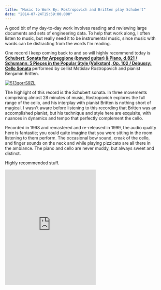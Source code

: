 ```yaml
---
title: "Music to Work By: Rostropovich and Britten play Schubert"
date: "2014-07-24T15:59:00.000"
---
```


A good bit of my day-to-day work involves reading and reviewing large documents and sets of engineering data. To help that work along, I often listen to music, but really need it to be instrumental music, since music with words can be distracting from the words I'm reading.

One record I keep coming back to and so will highly recommend today is [**Schubert: Sonata for Arpeggione (bowed guitar) & Piano, d.821 / Schumann: 5 Pieces in the Popular Style (Volkston), Op. 102 / Debussy: Cello Sonata**](http://www.amazon.com/gp/product/B00000JXZ3/ref=as_li_tl?ie=UTF8&camp=1789&creative=390957&creativeASIN=B00000JXZ3&linkCode=as2&tag=chrishubbs-20&linkId=Z7MX5K43CLVJAEVF) performed by cellist Mstislav Rostropovich and pianist Benjamin Britten.

[![513qorrS9ZL](http://chrishubbs.com/wordpress/wp-content/uploads/2014/07/513qorrS9ZL.jpg)](http://www.amazon.com/gp/product/B00000JXZ3/ref=as_li_tl?ie=UTF8&camp=1789&creative=390957&creativeASIN=B00000JXZ3&linkCode=as2&tag=chrishubbs-20&linkId=Z7MX5K43CLVJAEVF)

The highlight of this record is the Schubert sonata. In three movements comprising almost 28 minutes of music, Rostropovich explores the full range of the cello, and his interplay with pianist Britten is nothing short of magical. I wasn't aware before listening to this recording that Britten was an accomplished pianist, but his technique and style here are exquisite, with nuances in dynamics and tempo that perfectly complement the cello.

Recorded in 1968 and remastered and re-released in 1999, the audio quality here is fantastic; you could quite imagine that you were sitting in the room listening to them perform. The occasional bow sound, creak of the cello, and finger sounds on the neck and while playing pizzicato are all there in the ambiance. The piano and cello are never muddy, but always sweet and distinct.

Highly recommended stuff.

<iframe src="https://embed.spotify.com/?uri=spotify:album:5zMgcwpJqmdgUvQ2eiNFNj" width="300" height="380" frameborder="0" allowtransparency="true"></iframe>

